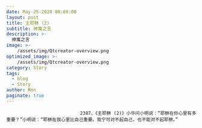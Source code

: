 ```yaml
---
date: May-25-2020 00:00:00
layout: post
title: 主耶稣 (2)
subtitle: 神寓之言
description: >-
  神寓之言
image: >-
    /assets/img/Qtcreator-overview.png
optimized_image: >-
    /assets/img/Qtcreator-overview.png
category: Story
tags:
  - blog
  - Story
author: Ron
paginate: true
---
```


							　　2387，《主耶稣 (2)》小华问小明说：“耶稣在你心里有多重要？”小明说：“耶稣在我心里比自己重要。我宁可对不起自己，也不能对不起耶稣。”
							
							
						